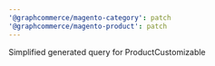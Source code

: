 ```yaml
---
'@graphcommerce/magento-category': patch
'@graphcommerce/magento-product': patch
---
```


Simplified generated query for ProductCustomizable
